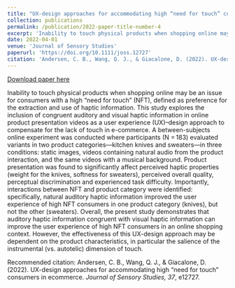 ```yaml
---
title: "UX-design approaches for accommodating high “need for touch” consumers in ecommerce"
collection: publications
permalink: /publication/2022-paper-title-number-4
excerpt: 'Inability to touch physical products when shopping online may be an issue for consumers with a high “need for touch” (NFT), defined as preference for the extraction and use of haptic information. This study explores the inclusion of congruent auditory and visual haptic information in online product presentation videos as a user experience (UX)–design approach to compensate for the lack of touch in e-commerce...'
date: 2022-04-01
venue: 'Journal of Sensory Studies'
paperurl: 'https://doi.org/10.1111/joss.12727'
citation: 'Andersen, C. B., Wang, Q. J., & Giacalone, D. (2022). UX-design approaches for accommodating high “need for touch” consumers in ecommerce. <i>Journal of Sensory Studies, 37</i>, e12727.'
---
```


[Download paper here](https://doi.org/10.1111/joss.12727)

Inability to touch physical products when shopping online may be an issue for consumers with a high “need for touch” (NFT), defined as preference for the extraction and use of haptic information. This study explores the inclusion of congruent auditory and visual haptic information in online product presentation videos as a user experience (UX)–design approach to compensate for the lack of touch in e-commerce. A between-subjects online experiment was conducted where participants (N = 183) evaluated variants in two product categories—kitchen knives and sweaters—in three conditions: static images, videos containing natural audio from the product interaction, and the same videos with a musical background. Product presentation was found to significantly affect perceived haptic properties (weight for the knives, softness for sweaters), perceived overall quality, perceptual discrimination and experienced task difficulty. Importantly, interactions between NFT and product category were identified: specifically, natural auditory haptic information improved the user experience of high NFT consumers in one product category (knives), but not the other (sweaters). Overall, the present study demonstrates that auditory haptic information congruent with visual haptic information can improve the user experience of high NFT consumers in an online shopping context. However, the effectiveness of this UX-design approach may be dependent on the product characteristics, in particular the salience of the instrumental (vs. autotelic) dimension of touch. 

Recommended citation: Andersen, C. B., Wang, Q. J., & Giacalone, D. (2022). UX-design approaches for accommodating high “need for touch” consumers in ecommerce. <i>Journal of Sensory Studies, 37</i>, e12727.
